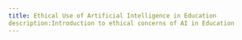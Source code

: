 ```yaml
---
title: Ethical Use of Artificial Intelligence in Education
description:Introduction to ethical concerns of AI in Education
---
```

